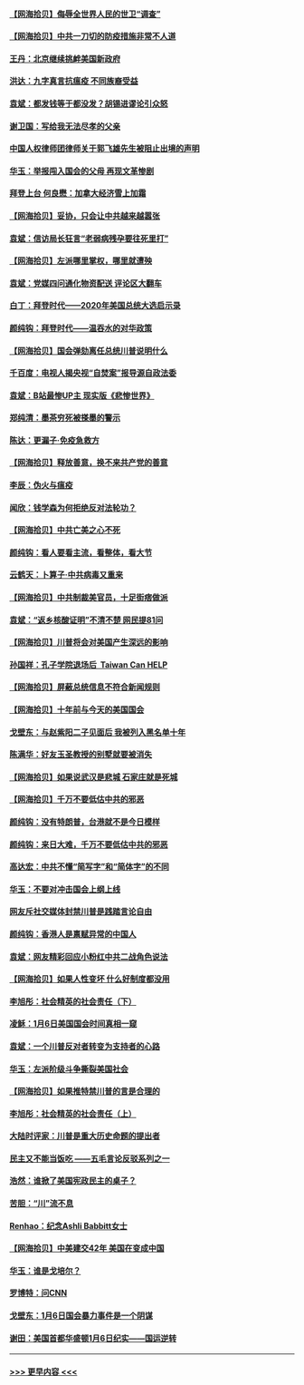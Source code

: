 #### [【网海拾贝】侮辱全世界人民的世卫“调查”](../pages/nsc993/n12727884.md?t=02031251) 
#### [【网海拾贝】中共一刀切的防疫措施非常不人道](../pages/nsc993/n12724879.md?t=02031251) 
#### [王丹：北京继续挑衅美国新政府](../pages/nsc993/n12722456.md?t=02031251) 
#### [洪达：九字真言抗瘟疫 不同族裔受益](../pages/nsc993/n12722448.md?t=02031251) 
#### [袁斌：都发钱等于都没发？胡锡进谬论引众怒](../pages/nsc993/n12722393.md?t=02031251) 
#### [谢卫国：写给我无法尽孝的父亲](../pages/nsc993/n12720325.md?t=02031251) 
#### [中国人权律师团律师关于郭飞雄先生被阻止出境的声明](../pages/nsc993/n12720203.md?t=02031251) 
#### [华玉：举报闯入国会的父母 再现文革惨剧](../pages/nsc993/n12719070.md?t=02031251) 
#### [拜登上台 何良懋：加拿大经济雪上加霜](../pages/nsc993/n12718943.md?t=02031251) 
#### [【网海拾贝】妥协，只会让中共越来越嚣张](../pages/nsc993/n12717392.md?t=02031251) 
#### [袁斌：信访局长狂言“老弱病残孕要往死里打”](../pages/nsc993/n12717343.md?t=02031251) 
#### [【网海拾贝】左派哪里掌权，哪里就遭殃](../pages/nsc993/n12715009.md?t=02031251) 
#### [袁斌：党媒四问通化物资配送 评论区大翻车](../pages/nsc993/n12714950.md?t=02031251) 
#### [白丁：拜登时代——2020年美国总统大选启示录](../pages/nsc993/n12714920.md?t=02031251) 
#### [颜纯钩：拜登时代——温吞水的对华政策](../pages/nsc993/n12713245.md?t=02031251) 
#### [【网海拾贝】国会弹劾离任总统川普说明什么](../pages/nsc993/n12712816.md?t=02031251) 
#### [千百度：电视人揭央视“自焚案”报导源自政法委](../pages/nsc993/n12709760.md?t=02031251) 
#### [袁斌：B站最惨UP主 现实版《悲惨世界》](../pages/nsc993/n12709686.md?t=02031251) 
#### [郑纯清：墨茶穷死被搽墨的警示](../pages/nsc993/n12709262.md?t=02031251) 
#### [陈达：更漏子·免疫急救方](../pages/nsc993/n12709244.md?t=02031251) 
#### [【网海拾贝】释放善意，换不来共产党的善意](../pages/nsc993/n12708361.md?t=02031251) 
#### [李辰：伪火与瘟疫](../pages/nsc993/n12707981.md?t=02031251) 
#### [闻欣：钱学森为何拒绝反对法轮功？](../pages/nsc993/n12707407.md?t=02031251) 
#### [【网海拾贝】中共亡美之心不死](../pages/nsc993/n12707621.md?t=02031251) 
#### [颜纯钩：看人要看主流，看整体，看大节](../pages/nsc993/n12707536.md?t=02031251) 
#### [云鹤天：卜算子‧中共病毒又重来](../pages/nsc993/n12707408.md?t=02031251) 
#### [【网海拾贝】中共制裁美官员，十足街痞做派](../pages/nsc993/n12705115.md?t=02031251) 
#### [袁斌：“返乡核酸证明”不清不楚 网民提81问](../pages/nsc993/n12704982.md?t=02031251) 
#### [【网海拾贝】川普将会对美国产生深远的影响](../pages/nsc993/n12703045.md?t=02031251) 
#### [孙国祥：孔子学院退场后  Taiwan Can HELP](../pages/nsc993/n12702430.md?t=02031251) 
#### [【网海拾贝】屏蔽总统信息不符合新闻规则](../pages/nsc993/n12699998.md?t=02031251) 
#### [【网海拾贝】十年前与今天的美国国会](../pages/nsc993/n12696993.md?t=02031251) 
#### [戈壁东：与赵紫阳二子见面后 我被列入黑名单十年](../pages/nsc993/n12696215.md?t=02031251) 
#### [陈满华：好友玉圣教授的别墅就要被消失](../pages/nsc993/n12695411.md?t=02031251) 
#### [【网海拾贝】如果说武汉是悲城 石家庄就是死城](../pages/nsc993/n12694589.md?t=02031251) 
#### [【网海拾贝】千万不要低估中共的邪恶](../pages/nsc993/n12692771.md?t=02031251) 
#### [颜纯钩：没有特朗普，台港就不是今日模样](../pages/nsc993/n12692678.md?t=02031251) 
#### [颜纯钩：来日大难，千万不要低估中共的邪恶](../pages/nsc993/n12692080.md?t=02031251) 
#### [高达宏：中共不懂“简写字”和“简体字”的不同](../pages/nsc993/n12692068.md?t=02031251) 
#### [华玉：不要对冲击国会上纲上线](../pages/nsc993/n12689948.md?t=02031251) 
#### [网友斥社交媒体封禁川普是践踏言论自由](../pages/nsc993/n12687482.md?t=02031251) 
#### [颜纯钩：香港人是禀赋异常的中国人](../pages/nsc993/n12685142.md?t=02031251) 
#### [袁斌：网友精彩回应小粉红中共二战角色说法](../pages/nsc993/n12684994.md?t=02031251) 
#### [【网海拾贝】如果人性变坏 什么好制度都没用](../pages/nsc993/n12683000.md?t=02031251) 
#### [李旭彤：社会精英的社会责任（下）](../pages/nsc993/n12680604.md?t=02031251) 
#### [凌稣：1月6日美国国会时间真相一窥](../pages/nsc993/n12682780.md?t=02031251) 
#### [袁斌：一个川普反对者转变为支持者的心路](../pages/nsc993/n12682700.md?t=02031251) 
#### [华玉：左派阶级斗争撕裂美国社会](../pages/nsc993/n12681226.md?t=02031251) 
#### [【网海拾贝】如果推特禁川普的言是合理的](../pages/nsc993/n12681232.md?t=02031251) 
#### [李旭彤：社会精英的社会责任（上）](../pages/nsc993/n12680501.md?t=02031251) 
#### [大陆时评家：川普是重大历史命题的提出者](../pages/nsc993/n12679904.md?t=02031251) 
#### [民主又不能当饭吃 ——五毛言论反驳系列之一](../pages/nsc993/n12679877.md?t=02031251) 
#### [浩然：谁掀了美国宪政民主的桌子？](../pages/nsc993/n12679850.md?t=02031251) 
#### [苦胆：“川”流不息](../pages/nsc993/n12678388.md?t=02031251) 
#### [Renhao：纪念Ashli Babbitt女士](../pages/nsc993/n12678359.md?t=02031251) 
#### [【网海拾贝】中美建交42年 美国在变成中国](../pages/nsc993/n12678324.md?t=02031251) 
#### [华玉：谁是戈培尔？](../pages/nsc993/n12677515.md?t=02031251) 
#### [罗博特：问CNN](../pages/nsc993/n12677172.md?t=02031251) 
#### [戈壁东：1月6日国会暴力事件是一个阴谋](../pages/nsc993/n12674639.md?t=02031251) 
#### [谢田：美国首都华盛顿1月6日纪实——国运逆转](../pages/nsc993/n12673190.md?t=02031251) 

----
#### [ >>> 更早内容 <<< ](../indexes/nsc993-earlier.md)
